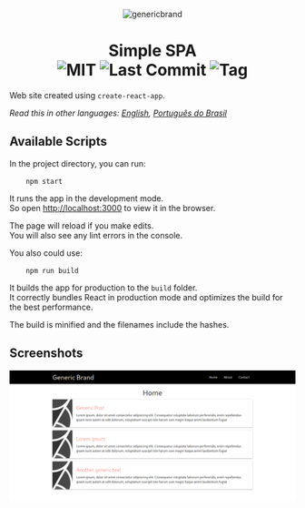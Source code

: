 <p align="center">
  <img src='https://github.com/rob-ec/poketimes/blob/master/public/favicon.ico' alt='genericbrand' />
</p>
<h1 align="center">Simple SPA<br/>
  <img src="https://img.shields.io/github/license/rob-ec/genericbrand-spa" alt="MIT"/>
  <img src="https://img.shields.io/github/last-commit/rob-ec/genericbrand-spa" alt="Last Commit"/>
  <img src="https://img.shields.io/github/v/tag/rob-ec/genericbrand-spa?include_prereleases" alt="Tag"/>
</h1>

Web site created using `create-react-app`.  

*Read this in other languages: [English](README.md), [Português do Brasil](README.pt-BR.md)*  

Available Scripts
---
In the project directory, you can run:  

```shell
    npm start
```

It runs the app in the development mode.  
So open [http://localhost:3000](http://localhost:3000) to view it in the browser.  

The page will reload if you make edits.  
You will also see any lint errors in the console.  

You also could use:  

```shell
    npm run build
```

It builds the app for production to the `build` folder.  
It correctly bundles React in production mode and optimizes the build for the best performance.  

The build is minified and the filenames include the hashes.  

Screenshots
---
![Screenshot](https://github.com/rob-ec/genericbrand-spa/blob/master/preview/screenshot.png)
